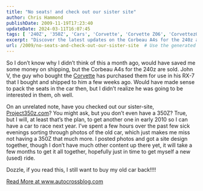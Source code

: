 ```yaml
---
title: "No seats! and check out our sister site"
author: Chris Hammond
publishDate: 2009-11-19T17:23:40
updateDate: 2024-03-11T16:07:45
tags: [ '240Z', '350Z', 'Cars', 'Corvette', 'Corvette Z06', 'Corvettez06', 'CorvetteZ06org', 'Datsun', 'Nissan', 'Project 240Z', 'Project 350Z', 'Project240z', 'Project240Zcom', 'Project350z', 'Project350zcom' ]
excerpt: "Discover the latest updates on the Corbeau A4s for the 240z and more at Autocross Blog. Check out the upcoming Project350z.com for exciting updates!"
url: /2009/no-seats-and-check-out-our-sister-site  # Use the generated URL with year
---
```

<p>So I don’t know why I didn’t think of this a month ago, would have saved me some money on shipping, but the Corbeau A4s for the 240z are sold. John V, the guy who bought the <a href="https://www.corvettez06.org">Corvette</a> has purchased them for use in his RX-7 that I bought and shipped to him a few weeks ago. Would have made sense to pack the seats in the car then, but I didn’t realize he was going to be interested in them, oh well.</p>  <p>On an unrelated note, have you checked out our sister-site, <a href="https://www.project350z.com/">Project350z.com</a>? You might ask, but you don’t even have a 350Z? True, but I will, at least that’s the plan, to get another one in early 2010 so I can have a car to race next year. I’ve spent a few hours over the past few sick evenings sorting through photos of the old car, which just makes me miss not having a 350Z that much more. I posted photos and got a site design together, though I don’t have much other content up there yet, it will take a few months to get it all together, hopefully just in time to get myself a new (used) ride.</p>  <p>Dozzle, if you read this, I still want to buy my old car back!!!!</p> <a href="https://www.autocrossblog.com/no-seats-and-check-out-our-sister-site">Read More at www.autocrossblog.com</a>


